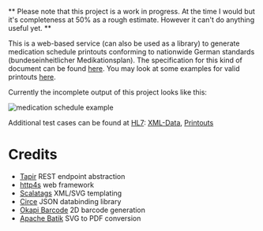 ** Please note that this project is a work in progress. At the time I would but it's completeness at 50% as a rough estimate. However it can't do anything useful yet. **

This is a web-based service (can also be used as a library) to generate medication schedule printouts conforming to nationwide German standards (bundeseinheitlicher Medikationsplan). The specification for this kind of document can be found [here](https://update.kbv.de/ita-update/Verordnungen/Arzneimittel/BMP/EXT_ITA_VGEX_BMP_Anlage3.pdf). You may look at some examples for valid printouts [here](https://download.hl7.de/ukf/Testfaelle_ukf201.pdf).

Currently the incomplete output of this project looks like this:

![medication schedule example](example.svg "Medikationsplan")

Additional test cases can be found at [HL7](https://wiki.hl7.de/index.php?title=IG:Ultrakurzformat_Patientenbezogener_Medikationsplan): [XML-Data](http://download.hl7.de/ukf/Testfaelle_ukf201.zip), [Printouts](http://download.hl7.de/ukf/Testfaelle_ukf201.pdf)

# Credits

* [Tapir](https://github.com/softwaremill/tapir) REST endpoint abstraction
* [http4s](https://github.com/http4s/http4s) web framework
* [Scalatags](https://github.com/com-lihaoyi/scalatags) XML/SVG templating
* [Circe](https://github.com/circe/circe) JSON databinding library
* [Okapi Barcode](https://github.com/woo-j/OkapiBarcode) 2D barcode generation
* [Apache Batik](https://xmlgraphics.apache.org/batik/) SVG to PDF conversion
